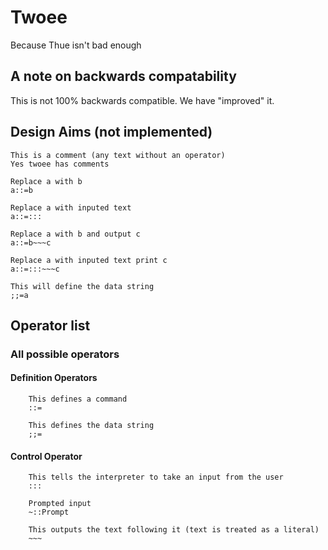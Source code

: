 # Twoee
Because Thue isn't bad enough

## A note on backwards compatability
This is not 100% backwards compatible. We have "improved" it.

## Design Aims (not implemented)

```twoee
This is a comment (any text without an operator)
Yes twoee has comments

Replace a with b
a::=b

Replace a with inputed text
a::=:::

Replace a with b and output c
a::=b~~~c

Replace a with inputed text print c
a::=:::~~~c

This will define the data string
;;=a
```

## Operator list


### All possible operators 

#### Definition Operators
```
    This defines a command
    ::=

    This defines the data string
    ;;=
```
#### Control Operator
```
    This tells the interpreter to take an input from the user
    :::

    Prompted input
    ~::Prompt

    This outputs the text following it (text is treated as a literal)
    ~~~
```